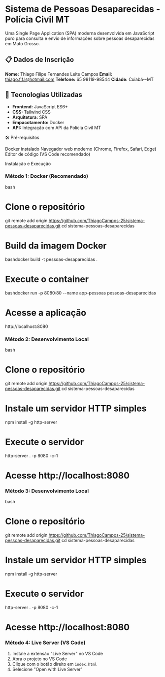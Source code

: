# Sistema de Pessoas Desaparecidas - Polícia Civil MT

Uma Single Page Application (SPA) moderna desenvolvida em JavaScript puro para consulta e envio de informações sobre pessoas desaparecidas em Mato Grosso.

## 📋 Dados de Inscrição

**Nome:** Thiago Filipe Fernandes Leite Campos
**Email:** thiago.f.f.l@hotmail.com
**Telefone:** 65 98119-98544
**Cidade:** Cuiabá--MT

## 🚀 Tecnologias Utilizadas

- **Frontend:** JavaScript ES6+
- **CSS:** Tailwind CSS
- **Arquitetura:** SPA
- **Empacotamento:** Docker
- **API:** Integração com API da Polícia Civil MT

🛠️ Pré-requisitos

Docker instalado
Navegador web moderno (Chrome, Firefox, Safari, Edge)
Editor de código (VS Code recomendado)

Instalação e Execução

### Método 1: Docker (Recomendado)

bash
# Clone o repositório
git remote add origin https://github.com/ThiagoCampos-25/sistema-pessoas-desaparecidas.git
cd sistema-pessoas-desaparecidas

# Build da imagem Docker
bashdocker build -t pessoas-desaparecidas .

# Execute o container
bashdocker run -p 8080:80 --name app-pessoas pessoas-desaparecidas

# Acesse a aplicação
http://localhost:8080


### Método 2: Desenvolvimento Local

bash
# Clone o repositório
git remote add origin https://github.com/ThiagoCampos-25/sistema-pessoas-desaparecidas.git
cd sistema-pessoas-desaparecidas

# Instale um servidor HTTP simples
npm install -g http-server

# Execute o servidor
http-server . -p 8080 -c-1

# Acesse http://localhost:8080


### Método 3: Desenvolvimento Local

bash
# Clone o repositório
git remote add origin https://github.com/ThiagoCampos-25/sistema-pessoas-desaparecidas.git
cd sistema-pessoas-desaparecidas

# Instale um servidor HTTP simples
npm install -g http-server

# Execute o servidor
http-server . -p 8080 -c-1

# Acesse http://localhost:8080



### Método 4: Live Server (VS Code)

1. Instale a extensão "Live Server" no VS Code
2. Abra o projeto no VS Code
3. Clique com o botão direito em `index.html`
4. Selecione "Open with Live Server"
